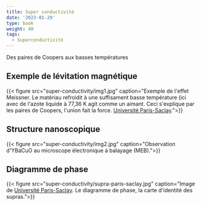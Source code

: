 ```yaml
---
title: Super conductivité
date: '2023-01-29'
type: book
weight: 40
tags:
  - Superconductivité
---
```


Des paires de Coopers aux basses températures

<!--more-->

## Exemple de lévitation magnétique

{{< figure src="super-conductivity/img1.jpg" caption="Exemple de l'effet Meissner. Le matériau refroidit à une suffisament basse température (ici avec de l'azote liquide à 77,36 K agit comme un aimant. Ceci s'explique par les paires de Coopers, l'union fait la force. [Université Paris-Saclay](https://hebergement.universite-paris-saclay.fr/supraconductivite/supra/fr/supra-explication-cooper.php).">}}

## Structure nanoscopique

{{< figure src="super-conductivity/img2.jpg" caption="Observation d'YBaCuO au microscope électronique à balayage (MEB).">}}

## Diagramme de phase

{{< figure src="super-conductivity/supra-paris-saclay.jpg" caption="Image de [Université Paris-Saclay](https://hebergement.universite-paris-saclay.fr/supraconductivite/supra/fr/supra-levitation-phase-more.php). Le diagramme de phase, la carte d'identité des supras.">}}